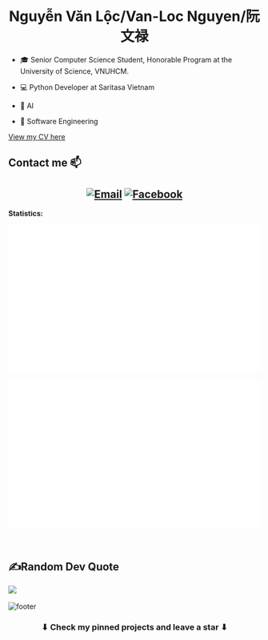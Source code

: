 <h1 align="center">Nguyễn Văn Lộc/Van-Loc Nguyen/阮文禄 </h1>

<div>



- :mortar_board: Senior Computer Science Student, Honorable Program at the University of Science, VNUHCM.
- :computer: Python Developer at Saritasa Vietnam

- :blue_book: AI 
- :blue_book: Software Engineering 
  
[View my CV here](https://nguyenvanloc.name.vn/CV.pdf)

## Contact me :mailbox:  
	
<center>

[![Email](https://img.shields.io/badge/Gmail-D14836?style=for-the-badge&logo=gmail&logoColor=white)](https://mailhide.io/e/MwZFxK1o)
[![Facebook](https://img.shields.io/badge/Facebook-%231877F2.svg?style=for-the-badge&logo=Facebook&logoColor=white)](https://www.facebook.com/vanlocO19180802/)	
---

</center>	

</div>

**Statistics:**  
<p align="center">
  <img src="https://github.com/vanloc1808/github-stats/blob/master/generated/overview.svg" alt="Stats1" style="display:inline-block;">
</p>
<!-- <p align="center">
  <img src="https://github-readme-stats.vercel.app/api?username=vanloc1808&layout=compact&hide_border=true&langs_count=8&theme=tokyonight" alt="Stats">  
   
</p> -->
<!-- <p align="center">
  <img src="https://github-readme-streak-stats.herokuapp.com/?user=vanloc1808&theme=synthwave&hide_border=false" alt="Stats">  
</p> -->
<p align="center">
  <img src="https://github.com/vanloc1808/github-stats/blob/master/generated/languages.svg" alt="Stats1" style="display:inline-block;">
</p>

<br>

## ✍️Random Dev Quote
![](https://quotes-github-readme.vercel.app/api?type=horizontal&theme=gruvbox)

![footer](https://capsule-render.vercel.app/api?type=wave&&&&color=0:ff66cc,100:3399ff&height=130&section=footer)

<h3 align="center">
	⬇ Check my pinned projects and leave a star ⬇
</h3>
